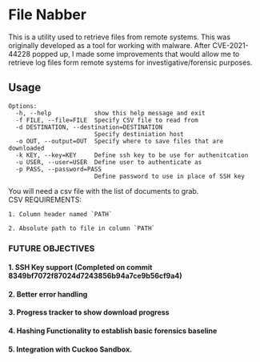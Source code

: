 # File Nabber

This is a utility used to retrieve files from remote systems.  This was originally developed as a tool for working with malware.  After CVE-2021-44228 popped up, I made some improvements that would allow me to retrieve log files form remote systems for investigative/forensic purposes.  


## Usage

```
Options:
  -h, --help            show this help message and exit
  -f FILE, --file=FILE  Specify CSV file to read from
  -d DESTINATION, --destination=DESTINATION
                        Specify destiniation host
  -o OUT, --output=OUT  Specify where to save files that are downloaded
  -k KEY, --key=KEY     Define ssh key to be use for authenitcation
  -u USER, --user=USER  Define user to authenticate as
  -p PASS, --password=PASS
                        Define password to use in place of SSH key

```

You will need a csv file with the list of documents to grab.  
CSV REQUIREMENTS:

    1. Column header named `PATH`
   
    2. Absolute path to file in column `PATH`




### FUTURE OBJECTIVES

#### 1. SSH Key support (Completed on commit 8349bf7072f87024d7243856b94a7ce9b56cf9a4)
#### 2. Better error handling
#### 3. Progress tracker to show download progress 
#### 4. Hashing Functionality to establish basic forensics baseline
#### 5. Integration with Cuckoo Sandbox.  